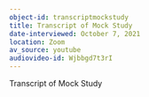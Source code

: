 ```yaml
---
object-id: transcriptmockstudy
title: Transcript of Mock Study
date-interviewed: October 7, 2021
location: Zoom
av_source: youtube
audiovideo-id: Wjbbgd7t3rI
---
```


Transcript of Mock Study
